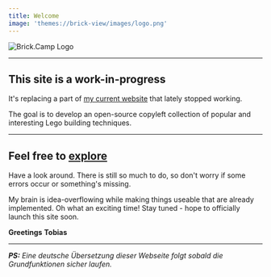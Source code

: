 ```yaml
---
title: Welcome
image: 'themes://brick-view/images/logo.png'
---
```

![Brick.Camp Logo](themes://brick-view/images/logo_oval.png?cropResize=400,400&classes=mx-auto,d-block,img-fluid)
___
## This site is a work-in-progress

It's replacing a part of [my current website](https://brickup.de) that lately stopped working. 

The goal is to develop an open-source copyleft collection of popular and interesting Lego building techniques.
___

## Feel free to [explore](/techs/explore)

Have a look around. There is still so much to do, so don't worry if some errors occur or something's missing. 

My brain is idea-overflowing while making things useable that are already implemented. Oh what an exciting time! Stay tuned - hope to officially launch this site soon.

**Greetings**
**Tobias**
___

_**PS:** Eine deutsche Übersetzung dieser Webseite folgt sobald die Grundfunktionen sicher laufen._